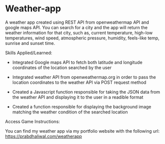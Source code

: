 # Weather-app
A weather app created using REST API from openweathermap API and google maps API. 
You can search for a city and the app will return the weather information for that 
city, such as, current temperature, high-low temperatures, wind speed, atmospheric 
pressure, humidity, feels-like temp, sunrise and sunset time.

Skills Applied/Learned:

- Integrated Google maps API to fetch both latitude and longitude coordinates of the location searched by the user

- Integrated weather API from openweathermap.org in order to pass the location coordinates to the weather API via POST request method

- Created a Javascript function responsible for taking the JSON data from the weather API and displaying it to the user in a readible format

- Created a function responsible for displaying the background image matching the weather condition of the searched location

Access Game Instructions:

You can find my weather app via my portfolio website with the following url: https://prabdhaliwal.com/weatherapp
